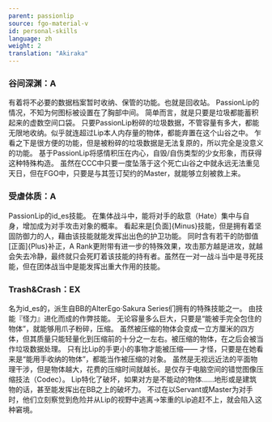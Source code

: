 ```yaml
---
parent: passionlip
source: fgo-material-v
id: personal-skills
language: zh
weight: 2
translation: "Akiraka"
---
```


### 谷间深渊：A

有着将不必要的数据档案暂时收纳、保管的功能。也就是回收站。
PassionLip的情况，不知为何图标被设置在了胸部中间。
简单而言，就是只要是垃圾都能蓄积起来的虚数空间口袋。
只要PassionLip粉碎的垃圾数据，不管容量有多大，都能无限地收纳。似乎就连超过Lip本人内存量的物体，都能弃置在这个山谷之中。
乍看之下是很方便的功能，但是被粉碎的垃圾数据是无法复原的，所以完全是没意义的功能。
基于PassionLip将感情积压在内心，自毁/自伤类型的少女形象，而获得这种特殊构造。
虽然在CCC中只要一度坠落于这个死亡山谷之中就永远无法重见天日，但在FGO中，只要是与其签订契约的Master，就能够立刻被救上来。

### 受虐体质：A

PassionLip的id_es技能。
在集体战斗中，能将对手的敌意（Hate）集中与自身，增加成为对手攻击对象的概率。
看起来是[负面]{Minus}技能，但是拥有着坚固防御力的人，藉由该技能就能发挥出出色的护卫功能。
同时含有若干的防御值[正面]{Plus}补正，A Rank更附带有进一步的特殊效果，攻击那方越是进攻，就越会失去冷静，最终就只会死盯着该技能的持有者。虽然在一对一战斗当中是寻死技能，但在团体战当中是能发挥出重大作用的技能。

### Trash&Crash：EX

名为id_es的，派生自BB的AlterEgo·Sakura Series们拥有的特殊技能之一。
由技能『怪力』进化而成的作弊技能。
无论容量多么巨大，只要是“能被手完全包住的物体”，就能够用爪子粉碎，压缩。
虽然被压缩的物体会变成一立方厘米的四方体，但其质量只能轻量化到压缩前的十分之一左右。被压缩的物体，在之后会被当作垃圾数据处理。
只有比Lip的手更小的事物才能被压缩——
才怪，只要是在她看来是“能用手收纳的物体”，都能当作被压缩的对象。
虽然是无视远近法的平面物理干涉，但是物体越大，花费的压缩时间就越长。是仅存于电脑空间的错觉图像压缩技法（Codec）。
Lip特化了破坏，如果对方是不能动的物体……地形或是建筑物的话，甚至能发挥出在BB之上的破坏力。
不过在以Servant或Master为对手时，他们立刻察觉到危险并从Lip的视野中逃离→笨重的Lip追赶不上，就会陷入这种窘境。

